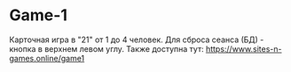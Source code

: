 # Game-1
Карточная игра в "21" от 1 до 4 человек. Для сброса сеанса (БД) - кнопка в верхнем левом углу.
Также доступна тут: https://www.sites-n-games.online/game1
